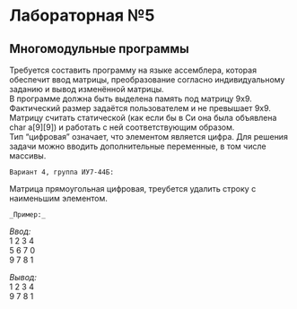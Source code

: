 # Лабораторная №5
## Многомодульные программы  

Требуется составить программу на языке ассемблера, которая обеспечит ввод матрицы, преобразование согласно индивидуальному заданию и вывод изменённой матрицы.  
В программе должна быть выделена память под матрицу 9х9. Фактический размер задаётся пользователем и не превышает 9х9.
Матрицу считать статической (как если бы в Си она была объявлена char a[9][9]) и работать с ней соответствующим образом.  
Тип “цифровая” означает, что элементом является цифра.
Для решения задачи можно вводить дополнительные переменные, в том числе массивы.  

`Вариант 4, группа ИУ7-44Б:`
  
Матрица прямоугольная цифровая, треубется удалить строку с наименьшим элементом.  

`_Пример:_`
  
_Ввод:_  
1 2 3 4  
5 6 7 0  
9 7 8 1  
  
_Вывод:_  
1 2 3 4  
9 7 8 1  
